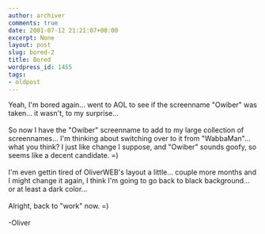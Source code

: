 ```yaml
---
author: archiver
comments: true
date: 2001-07-12 21:21:07+00:00
excerpt: None
layout: post
slug: bored-2
title: Bored
wordpress_id: 1455
tags:
- oldpost
---
```


Yeah, I'm bored again... went to AOL to see if the screenname "Owiber" was taken... it wasn't, to my surprise...<br /><br />So now I have the "Owiber" screenname to add to my large collection of screennames... I'm thinking about switching over to it from "WabbaMan"... what you think? I just like change I suppose, and "Owiber" sounds goofy, so seems like a decent candidate. =)<br /><br />I'm even gettin tired of OliverWEB's layout a little... couple more months and I might change it again, I think I'm going to go back to black background... or at least a dark color...<br /><br />Alright, back to "work" now. =)<br /><br />-Oliver